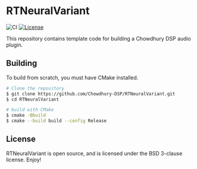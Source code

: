 # RTNeuralVariant

![CI](https://github.com/Chowdhury-DSP/RTNeuralVariant/workflows/CI/badge.svg)
[![License](https://img.shields.io/badge/License-BSD-blue.svg)](https://opensource.org/licenses/BSD-3-Clause)

This repository contains template code for building a Chowdhury DSP
audio plugin.

## Building

To build from scratch, you must have CMake installed.

```bash
# Clone the repository
$ git clone https://github.com/Chowdhury-DSP/RTNeuralVariant.git
$ cd RTNeuralVariant

# build with CMake
$ cmake -Bbuild
$ cmake --build build --config Release
```

## License

RTNeuralVariant is open source, and is licensed under the BSD 3-clause license.
Enjoy!

